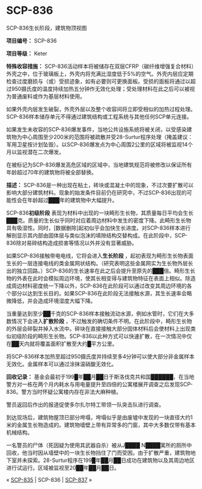 # SCP-836
                        




SCP-836生长阶段，建筑物顶视图



**项目编号：** SCP-836

**项目等级：** Keter

**特殊收容措施：** SCP-836活动样本将被储存在双层CFRP（碳纤维增强复合材料）外壳之中，位于玻璃板上，外壳内将充满比湿度低于5%的空气。外壳内层应定期检查过度磨损与（或）受损迹象，如有必要则可更换面板。受损的面板将通过以超过950摄氏度的温度持续加热五分钟作无效化处理；受处理材料在此之后可以被视为普通废料或作为基层材料使用。

如果外壳内层发生破裂，外壳外层以及整个收容间将立即受相似的加热过程处理。SCP-836样本储存单元不得通过建筑结构或工程系统与其他任何SCP单元连接。

如果发生未收容的SCP-836爆发事件，当地公共设施系统将被关闭，以受感染建筑物为中心周围至少200米的范围将被疏散并受28-Surtur程序处理（掩盖建议：军用卫星按计划坠毁）。以SCP-836爆发点为中心周围2公里的区域将被监视14个月以监视潜在二次爆发。

在被标记为SCP-836爆发高危区域的区域中，当地建筑规范将被修改以保证所有年龄超过70年的建筑物将被全部替换。

**描述：** SCP-836是一种出现在粘土，砖块或混凝土中的现象，不过次要扩散可以影响大部分建筑材料。现象的始发条件目前仍在研究中，不过SCP-836出现的可能性会在年龄超过███年的建筑物中大幅提升。

SCP-836**初级阶段** 表现为材料中出现的一块畸形生长物，其质量每日平均会生长███克。质量的生长似乎同时对应着周边材料中发生的密度下降。此畸形生长物具有吸湿性。同时，[数据删除]起初似乎会加快生长进度。对SCP-836样本进行解剖显示其内部由固体层与类似泡沫的填隙结构交替构成。在此阶段中，SCP-836除对易碎结构造成损害等情况以外并没有显著威胁。

如果SCP-836接触带电电线，它将会进入**生长阶段** ，起初表现为畸形生长物表面生长的一层连接电线的类金属网状结构。（研究表明这些金属网实为生长物外层长出的独立回路。）SCP-836的生长速率在此之后会提升至原先的███倍。畸形生长物的外表在此时会模拟周边环境，使其长相变得与建筑物特征在表面上相似。除造成周边材料密度统一下降以外，SCP-836在此阶段可以通过改变其周边环境的各个部分以达到生长目的。如果SCP-836在此阶段无法接触水源，其生长速率会略微降低，并会造成环境湿度大幅下降。

当重量达到至少██千克的SCP-836样本接触流动水源，例如水管时，它们在大多数情况下会进入**扩散阶段** ，不过触发的确切条件不明。在此阶段中，畸形生长物的外层会碎裂并掉入水流中。碎块在直接接触大部分固体材料后会使材料上出现类似初级阶段的畸形生长物。SCP-836以此种方式可以快速扩散，在一次情况中仅在██天内就将覆盖面积扩散至大约█平方公里。

将SCP-836样本加热至超过950摄氏度并持续至多4分钟可以使大部分非金属样本无效化。金属样本可以通过涂抹温硝酸无效化。

**回收记录：** 基金会最初于199█年██月██日于斯洛伐克共和国██████，在当地警方对一栋在两个月内耗水与用电量提升至四倍的公寓楼展开调查之后发现SCP-836。警方当时怀疑公寓楼内存在非法大麻种植。

警员返回后作出的报道促使多尔扎尔特工带领一队突击队进行调查。

到达现场后，建筑物屋顶已部分垮塌，垮塌似乎是由废墟中发现的一块直径大约1米的金属生长物造成的。建筑物墙壁上带有异常多的门窗，其中大多数仅带有基本机械结构。

一名警员的尸体（死因疑为使用其武器自杀）被从J████ N████寓所的厕所中回收，他当时因从墙壁中的一块生长物挡住了门而受困。由于扩散严重，建筑物地下室并未探索。28-Surtur程序在199█年██月██日成功在建筑物以及其周边地区进行试运行。区域被监视至20██年██月██日。



« [SCP-835](/scp-835) | SCP-836 | [SCP-837](/scp-837) »





                    